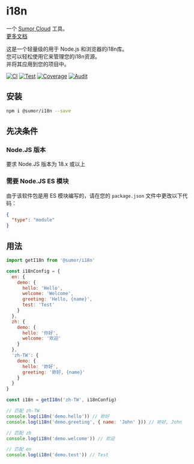 # i18n

一个 [Sumor Cloud](https://sumor.cloud) 工具。  
[更多文档](https://sumor.cloud/i18n)

这是一个轻量级的用于 Node.js 和浏览器的i18n库。  
您可以轻松使用它来管理您的i18n资源。  
并将其应用到您的项目中。

[![CI](https://github.com/sumor-cloud/i18n/actions/workflows/ci.yml/badge.svg)](https://github.com/sumor-cloud/i18n/actions/workflows/ci.yml)
[![Test](https://github.com/sumor-cloud/i18n/actions/workflows/ut.yml/badge.svg)](https://github.com/sumor-cloud/i18n/actions/workflows/ut.yml)
[![Coverage](https://github.com/sumor-cloud/i18n/actions/workflows/coverage.yml/badge.svg)](https://github.com/sumor-cloud/i18n/actions/workflows/coverage.yml)
[![Audit](https://github.com/sumor-cloud/i18n/actions/workflows/audit.yml/badge.svg)](https://github.com/sumor-cloud/i18n/actions/workflows/audit.yml)

## 安装

```bash
npm i @sumor/i18n --save
```

## 先决条件

### Node.JS 版本

要求 Node.JS 版本为 18.x 或以上

### 需要 Node.JS ES 模块

由于该软件包是用 ES 模块编写的，请在您的 `package.json` 文件中更改以下代码：

```json
{
  "type": "module"
}
```

## 用法

```javascript
import getI18n from '@sumor/i18n'

const i18nConfig = {
  en: {
    demo: {
      hello: 'Hello',
      welcome: 'Welcome',
      greeting: 'Hello, {name}',
      test: 'Test'
    }
  },
  zh: {
    demo: {
      hello: '你好',
      welcome: '欢迎'
    }
  },
  'zh-TW': {
    demo: {
      hello: '妳好',
      greeting: '妳好, {name}'
    }
  }
}

const i18n = getI18n('zh-TW', i18nConfig)

// 匹配 zh-TW
console.log(i18n('demo.hello')) // 妳好
console.log(i18n('demo.greeting', { name: 'John' })) // 妳好, John

// 匹配 zh
console.log(i18n('demo.welcome')) // 欢迎

// 匹配 en
console.log(i18n('demo.test')) // Test
```
